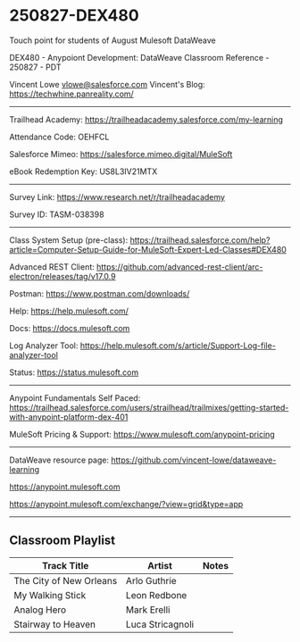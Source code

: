 # 250827-DEX480

Touch point for students of August Mulesoft DataWeave

DEX480 - Anypoiont Development: DataWeave Classroom Reference - 250827 - PDT

Vincent Lowe
vlowe@salesforce.com
Vincent's Blog: https://techwhine.panreality.com/

-------------------------------------------------------------------------------------------------------------------
Trailhead Academy:				https://trailheadacademy.salesforce.com/my-learning

Attendance Code:				OEHFCL

Salesforce Mimeo:				https://salesforce.mimeo.digital/MuleSoft

eBook Redemption Key:				US8L3IV21MTX

-------------------------------------------------------------------------------------------------------------------
Survey Link:								https://www.research.net/r/trailheadacademy

Survey ID:								TASM-038398

-------------------------------------------------------------------------------------------------------------------

Class System Setup (pre-class): https://trailhead.salesforce.com/help?article=Computer-Setup-Guide-for-MuleSoft-Expert-Led-Classes#DEX480

Advanced REST Client: https://github.com/advanced-rest-client/arc-electron/releases/tag/v17.0.9

Postman: https://www.postman.com/downloads/

Help: https://help.mulesoft.com/

Docs: https://docs.mulesoft.com

Log Analyzer Tool: https://help.mulesoft.com/s/article/Support-Log-file-analyzer-tool

Status: https://status.mulesoft.com 
   
------------------------------------------------------------------------------

Anypoint Fundamentals Self Paced: https://trailhead.salesforce.com/users/strailhead/trailmixes/getting-started-with-anypoint-platform-dex-401

MuleSoft Pricing & Support: https://www.mulesoft.com/anypoint-pricing

------------------------------------------------------------------------------

DataWeave resource page: https://github.com/vincent-lowe/dataweave-learning

https://anypoint.mulesoft.com

https://anypoint.mulesoft.com/exchange/?view=grid&type=app

-------------------------------------------------------------------------------------------------------------------
Classroom Playlist
-------------------------------------------------------------------------------------------------------------------
|Track Title|Artist|Notes|
|-----------|------|-----|
|The City of New Orleans|Arlo Guthrie||
|My Walking Stick|Leon Redbone||
|Analog Hero|Mark Erelli||
|Stairway to Heaven|Luca Stricagnoli||













  
